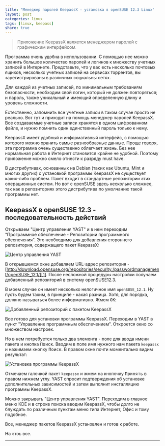 ```yaml
---
title: "Менеджер паролей KeepassX - установка в openSUSE 12.3 Linux"
layout: post
categories: linux
tags: [linux, keepass]
share: true
---
```


> Приложение KeepassX является менеджером паролей с графическим интерфейсом.

Программа очень удобна в использовании. С помощью нее можно хранить большое количество паролей и логинов к множеству учетных записей в Интернете. Представьте, что у вас есть несколько почтовых ящиков, несколько учетных записей на сервисах торрентов, вы зарегистрированы в различных социальны сетях.

Для каждой из учетных записей, по минимальным требованиям безопасности, необходим свой логин, который не должен повторяться; и пароль, также уникальный и имеющий определенную длину и уровень сложности.

Естественно, запомнить все учетные записи в таком случае просто не реально. Вот тут и приходит на помощь менеджер паролей KeepassX. Все создаваемые учетные записи хранятся в одном шифрованном файле, и нужно помнить один единственный пароль только к нему.

KeepassX имеет удобный и информативный интерфейс, с помощью которого можно хранить самые разнообразные данные. Проще говоря, эта программа очень существенно облегчает жизнь. Без нее нормальная работа в Интернет становится крайне не удобной. Поэтому приложение можно смело отнести к разряду must have.

В дистрибутивах, основанных на Debian (таких как Ubuntu, Mint и многих других) с установкой программы KeepassX не существует каких-либо проблем. Пакет входит в стандартные репозитории этих операционных систем. Но вот с openSUSE здесь несколько сложнее, так как в репозиториях этого дистрибутива по умолчанию такой программы нет.

## KeepassX в openSUSE 12.3 - последовательность действий

Открываем "Центр управления YAST" и в нем переходим "Программное обеспечение - Репозитории программного обеспечения". Это необходимо для добавления стороннего репозитория, содержащего пакет KeepassX:

![Центр управления YAST]({{site.url}}/images/uploads/2013/11/opensuse_yast.png)

В открывшемся окне добавляем URL-адрес репозитория - [http://download.opensuse.org/repositories/security:/passwordmanagement/openSUSE_12.1/][1]. После несложной процедуры настройки получаем добавленный репозиторий в систему openSUSE12.3.

В моем случае он имеет несколько нелогичное имя `openSUSE_12.1`. Ну пусть будем таким, в принципе - какая разница. Хотя, для порядка, должно называться более информативно. Жмем <kbd>ОК</kbd>:

![Добавленный репозиторий с пакетом KeepassX]({{site.url}}/images/uploads/2013/11/opensuse_add_repository_keepassx.png)

Все готово для установки программы KeepassX. Переходим в YAST в пункт "Управление программным обеспечением". Откроется окно со множеством настроек.

Но в нем потребуется только два элемента - поле для ввода имени пакета и кнопка <kbd>Поиск</kbd>. Вводим в поле имя нужного нам пакета `keepassx` и нажимаем кнопку <kbd>Поиск</kbd>. В правом окне почти моментально видим результат:

![Установка программы KeepassX]({{site.url}}/images/uploads/2013/11/yast_keepassx.png)

Отмечаем галочкой пакет `keepassx` и жмем на кнопочку <kbd>Принять</kbd> в правом нижнем углу. YAST спросит подтверждения об установке дополнительных зависимостей и затем выполнит инсталляцию программы KeepassX.

Можно закрывать "Центр управления YAST". Переходим в главное меню KDE и в строке поиска вводим KeepassX, чтобы долго не блуждать по различным пунктам меню типа Интернет, Офис и тому подобное.

Все, менеджер пакетов KeepassX установлен и готов к работе.

На этоь все.

---

[1]: http://download.opensuse.org/repositories/security:/passwordmanagement/openSUSE_12.1/ "OpenSuSe KeePassX"